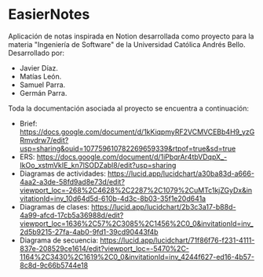 # EasierNotes
Aplicación de notas inspirada en Notion desarrollada como proyecto para la materia "Ingeniería de Software" de la Universidad Católica Andrés Bello.
Desarrollado por:
- Javier Díaz.
- Matías León.
- Samuel Parra.
- Germán Parra.

Toda la documentación asociada al proyecto se encuentra a continuación:
- Brief: https://docs.google.com/document/d/1kKiqpmyRF2VCMVCEBb4H9_yzGRmvdrw7/edit?usp=sharing&ouid=107759610782269659339&rtpof=true&sd=true
- ERS: https://docs.google.com/document/d/1iPbqrAr4tbVDqpX_-IkOo_xstmVkIE_kn7lSODZabl8/edit?usp=sharing
- Diagramas de actividades: https://lucid.app/lucidchart/a30ba83d-a666-4aa2-a3de-58fd9ad8e73d/edit?viewport_loc=-268%2C4628%2C2287%2C1079%2CuMTc1kjZGyDx&invitationId=inv_10d64d5d-610b-4d3c-8b03-35f1e20d641a
- Diagramas de clases: https://lucid.app/lucidchart/2b3c3a17-b88d-4a99-afcd-17cb5a36988d/edit?viewport_loc=1636%2C57%2C3085%2C1456%2C0_0&invitationId=inv_2d5b9215-27fa-4ab0-9fd1-39cd90443f4b
- Diagrama de secuencia: https://lucid.app/lucidchart/71f86f76-f231-4111-837e-208529ce1614/edit?viewport_loc=-5470%2C-1164%2C3430%2C1619%2C0_0&invitationId=inv_4244f627-ed16-4b57-8c8d-9c66b5744e18
